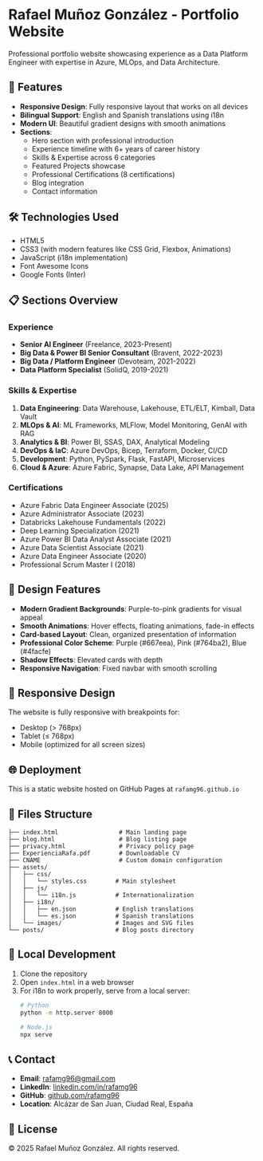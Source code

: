 # Rafael Muñoz González - Portfolio Website

Professional portfolio website showcasing experience as a Data Platform Engineer with expertise in Azure, MLOps, and Data Architecture.

## 🚀 Features

- **Responsive Design**: Fully responsive layout that works on all devices
- **Bilingual Support**: English and Spanish translations using i18n
- **Modern UI**: Beautiful gradient designs with smooth animations
- **Sections**:
  - Hero section with professional introduction
  - Experience timeline with 6+ years of career history
  - Skills & Expertise across 6 categories
  - Featured Projects showcase
  - Professional Certifications (8 certifications)
  - Blog integration
  - Contact information

## 🛠️ Technologies Used

- HTML5
- CSS3 (with modern features like CSS Grid, Flexbox, Animations)
- JavaScript (i18n implementation)
- Font Awesome Icons
- Google Fonts (Inter)

## 📋 Sections Overview

### Experience
- **Senior AI Engineer** (Freelance, 2023-Present)
- **Big Data & Power BI Senior Consultant** (Bravent, 2022-2023)
- **Big Data / Platform Engineer** (Devoteam, 2021-2022)
- **Data Platform Specialist** (SolidQ, 2019-2021)

### Skills & Expertise
1. **Data Engineering**: Data Warehouse, Lakehouse, ETL/ELT, Kimball, Data Vault
2. **MLOps & AI**: ML Frameworks, MLFlow, Model Monitoring, GenAI with RAG
3. **Analytics & BI**: Power BI, SSAS, DAX, Analytical Modeling
4. **DevOps & IaC**: Azure DevOps, Bicep, Terraform, Docker, CI/CD
5. **Development**: Python, PySpark, Flask, FastAPI, Microservices
6. **Cloud & Azure**: Azure Fabric, Synapse, Data Lake, API Management

### Certifications
- Azure Fabric Data Engineer Associate (2025)
- Azure Administrator Associate (2023)
- Databricks Lakehouse Fundamentals (2022)
- Deep Learning Specialization (2021)
- Azure Power BI Data Analyst Associate (2021)
- Azure Data Scientist Associate (2021)
- Azure Data Engineer Associate (2020)
- Professional Scrum Master I (2018)

## 🎨 Design Features

- **Modern Gradient Backgrounds**: Purple-to-pink gradients for visual appeal
- **Smooth Animations**: Hover effects, floating animations, fade-in effects
- **Card-based Layout**: Clean, organized presentation of information
- **Professional Color Scheme**: Purple (#667eea), Pink (#764ba2), Blue (#4facfe)
- **Shadow Effects**: Elevated cards with depth
- **Responsive Navigation**: Fixed navbar with smooth scrolling

## 📱 Responsive Design

The website is fully responsive with breakpoints for:
- Desktop (> 768px)
- Tablet (≤ 768px)
- Mobile (optimized for all screen sizes)

## 🌐 Deployment

This is a static website hosted on GitHub Pages at `rafamg96.github.io`

## 📄 Files Structure

```
├── index.html                 # Main landing page
├── blog.html                  # Blog listing page
├── privacy.html               # Privacy policy page
├── ExperienciaRafa.pdf        # Downloadable CV
├── CNAME                      # Custom domain configuration
├── assets/
│   ├── css/
│   │   └── styles.css        # Main stylesheet
│   ├── js/
│   │   └── i18n.js           # Internationalization
│   ├── i18n/
│   │   ├── en.json           # English translations
│   │   └── es.json           # Spanish translations
│   └── images/               # Images and SVG files
└── posts/                    # Blog posts directory
```

## 🔧 Local Development

1. Clone the repository
2. Open `index.html` in a web browser
3. For i18n to work properly, serve from a local server:
   ```bash
   # Python
   python -m http.server 8000
   
   # Node.js
   npx serve
   ```

## 📞 Contact

- **Email**: rafamg96@gmail.com
- **LinkedIn**: [linkedin.com/in/rafamg96](https://linkedin.com/in/rafamg96)
- **GitHub**: [github.com/rafamg96](https://github.com/rafamg96)
- **Location**: Alcázar de San Juan, Ciudad Real, España

## 📝 License

© 2025 Rafael Muñoz González. All rights reserved.
